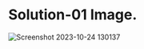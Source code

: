 # Solution-01 Image.
![Screenshot 2023-10-24 130137](https://github.com/Khush0031/pw-skills-full-stack-web-dev-assignment-solution/assets/121889921/6631e9e2-d318-43e9-bca2-f7f34b36ecaa)
